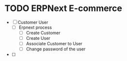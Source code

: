 # TODO ERPNext E-commerce

- [ ] Customer User
    - [ ] Erpnext process
        - [ ] Create Customer
        - [ ] Create User
        - [ ] Associate Customer to User
        - [ ] Change password of the user
- [ ]
